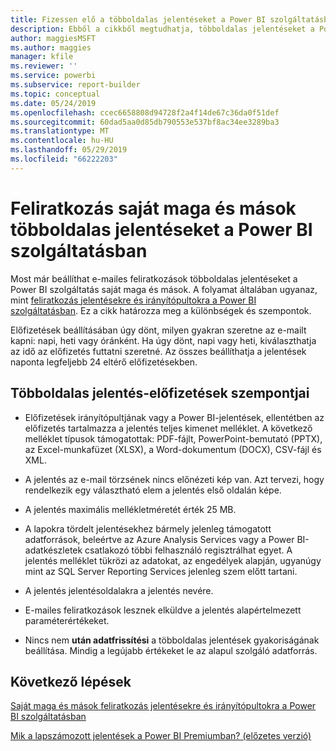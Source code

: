 ```yaml
---
title: Fizessen elő a többoldalas jelentéseket a Power BI szolgáltatásban
description: Ebből a cikkből megtudhatja, többoldalas jelentéseket a Power BI szolgáltatásban való előfizetéssel kapcsolatos szem előtt tartani.
author: maggiesMSFT
ms.author: maggies
manager: kfile
ms.reviewer: ''
ms.service: powerbi
ms.subservice: report-builder
ms.topic: conceptual
ms.date: 05/24/2019
ms.openlocfilehash: ccec6658808d94728f2a4f14de67c36da0f51def
ms.sourcegitcommit: 60dad5aa0d85db790553e537bf8ac34ee3289ba3
ms.translationtype: MT
ms.contentlocale: hu-HU
ms.lasthandoff: 05/29/2019
ms.locfileid: "66222203"
---
```

# <a name="subscribe-yourself-and-others-to-paginated-reports-in-the-power-bi-service"></a>Feliratkozás saját maga és mások többoldalas jelentéseket a Power BI szolgáltatásban 

Most már beállíthat e-mailes feliratkozások többoldalas jelentéseket a Power BI szolgáltatás saját maga és mások. A folyamat általában ugyanaz, mint [feliratkozás jelentésekre és irányítópultokra a Power BI szolgáltatásban](service-report-subscribe.md). Ez a cikk határozza meg a különbségek és szempontok. 

Előfizetések beállításában úgy dönt, milyen gyakran szeretne az e-mailt kapni: napi, heti vagy óránként. Ha úgy dönt, napi vagy heti, kiválaszthatja az idő az előfizetés futtatni szeretné. Az összes beállíthatja a jelentések naponta legfeljebb 24 eltérő előfizetésekben. 

## <a name="considerations-for-paginated-report-subscriptions"></a>Többoldalas jelentés-előfizetések szempontjai 

- Előfizetések irányítópultjának vagy a Power BI-jelentések, ellentétben az előfizetés tartalmazza a jelentés teljes kimenet melléklet.  A következő melléklet típusok támogatottak: PDF-fájlt, PowerPoint-bemutató (PPTX), az Excel-munkafüzet (XLSX), a Word-dokumentum (DOCX), CSV-fájl és XML.

- A jelentés az e-mail törzsének nincs előnézeti kép van.  Azt tervezi, hogy rendelkezik egy választható elem a jelentés első oldalán képe. 

- A jelentés maximális mellékletméretét érték 25 MB. 

- A lapokra tördelt jelentésekhez bármely jelenleg támogatott adatforrások, beleértve az Azure Analysis Services vagy a Power BI-adatkészletek csatlakozó többi felhasználó regisztrálhat egyet. A jelentés melléklet tükrözi az adatokat, az engedélyek alapján, ugyanúgy mint az SQL Server Reporting Services jelenleg szem előtt tartani. 

- A jelentés jelentésoldalakra a jelentés nevére.  

- E-mailes feliratkozások lesznek elküldve a jelentés alapértelmezett paraméterértékeket. 

- Nincs nem **után adatfrissítési** a többoldalas jelentések gyakoriságának beállítása. Mindig a legújabb értékeket le az alapul szolgáló adatforrás. 

## <a name="next-steps"></a>Következő lépések

[Saját maga és mások feliratkozás jelentésekre és irányítópultokra a Power BI szolgáltatásban](service-report-subscribe.md)

[Mik a lapszámozott jelentések a Power BI Premiumban? (előzetes verzió)](paginated-reports-report-builder-power-bi.md)
